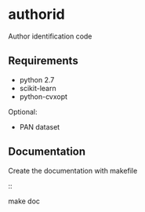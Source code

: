 authorid
========

Author identification code

Requirements
------------

* python 2.7
* scikit-learn
* python-cvxopt 

Optional:

* PAN dataset


Documentation
-------------

Create the documentation with makefile

::
  
   make doc


